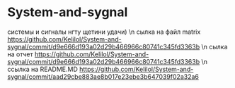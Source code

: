 # System-and-sygnal
системы и сигналы нгту щетини удачи) \n
сылка на файл matrix https://github.com/Kelilol/System-and-sygnal/commit/d9e666d193a02d29b466966c80741c345fd3363b \n
сылка на отчет https://github.com/Kelilol/System-and-sygnal/commit/d9e666d193a02d29b466966c80741c345fd3363b \n
ссылка на README.MD https://github.com/Kelilol/System-and-sygnal/commit/aad29cbe883ae8b017e23ebe3b647039f02a32a6
